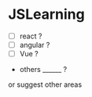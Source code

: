 # JSLearning
- [  ] react ?
- [  ] angular ?
- [  ] Vue ?
- others ______ ?

or suggest other areas  